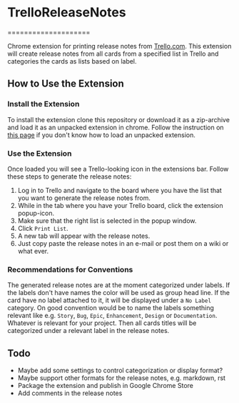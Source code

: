 # TrelloReleaseNotes
====================

Chrome extension for printing release notes from [Trello.com](https://trello.com). This extension will create release notes from all cards from a specified list in Trello and categories the cards as lists based on label.

## How to Use the Extension

### Install the Extension

To install the extension clone this repository or download it as a zip-archive and load it as an unpacked extension in chrome. Follow the instruction on [this page](https://developer.chrome.com/extensions/getstarted) if you don't know how to load an unpacked extension.

### Use the Extension

Once loaded you will see a Trello-looking icon in the extensions bar. Follow these steps to generate the release notes:

1. Log in to Trello and navigate to the board where you have the list that you want to generate the release notes from.
2. While in the tab where you have your Trello board, click the extension popup-icon.
3. Make sure that the right list is selected in the popup window.
4. Click `Print List`.
5. A new tab will appear with the release notes.
6. Just copy paste the release notes in an e-mail or post them on a wiki or what ever.

### Recommendations for Conventions

The generated release notes are at the moment categorized under labels. If the labels don't have names the color will be used as group head line. If the card have no label attached to it, it will be displayed under a `No Label` category. On good convention would be to name the labels something relevant like e.g. `Story`, `Bug`, `Epic`, `Enhancement`, `Design` or `Documentation`. Whatever is relevant for your project. Then all cards titles will be categorized under a relevant label in the release notes.

## Todo

* Maybe add some settings to control categorization or display format?
* Maybe support other formats for the release notes, e.g. markdown, rst
* Package the extension and publish in Google Chrome Store
* Add comments in the release notes
